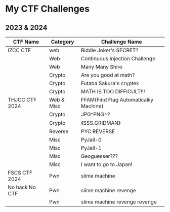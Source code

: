 # My CTF Challenges
## 2023 & 2024
| CTF Name | Category | Challenge Name |
| - | - | - |
| IZCC CTF | web | Riddle Joker's SECRET? |
| | Web | Continuous Injection Challenge |
| | Web | Many Many Shiro |
| | Crypto | Are you good at math? |
| | Crypto | Futaba Sakura's cryptex |
| | Crypto | MATH IS TOO DIFFICULT!!! |
| THJCC CTF 2024 | Web & Misc | FFAM(Find Flag Automaticaliiy Machine) |
| | Crypto | JPG^PNG=? |
| | Crypto | 《SSS.GRIDMAN》|
| | Reverse | PYC REVERSE |
| | Misc | PyJail-0 |
| | Misc | PyJail-1 |
| | Misc | Geoguesser??? |
| | Misc | I want to go to Japan! |
| FSCS CTF 2024 | Pwn | slime machine |
| No hack No CTF | Pwn | slime machine revenge |
| | Pwn | slime machine revenge revenge |